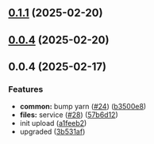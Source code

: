 

## [0.1.1](https://github.com/atls/services/compare/@atls/services-proto-files@0.0.4...@atls/services-proto-files@0.1.1) (2025-02-20)






## [0.0.4](https://github.com/atls/services/compare/@atls/services-proto-files@0.0.4...@atls/services-proto-files@0.0.4) (2025-02-20)






## 0.0.4 (2025-02-17)


### Features


* **common:** bump yarn ([#24](https://github.com/atls/services/issues/24)) ([b3500e8](https://github.com/atls/services/commit/b3500e841eff28778a4d69790eb8ee67ee213b7f))
* **files:** service ([#28](https://github.com/atls/services/issues/28)) ([57b6d12](https://github.com/atls/services/commit/57b6d12893d5c10065506e347b1b13715b2f8c36))
* init upload ([a1feeb2](https://github.com/atls/services/commit/a1feeb26234a52a67388d2a551ef0afc60460c07))
* upgraded ([3b531af](https://github.com/atls/services/commit/3b531afc9c61be030f2f6b4ed614a1dc68b786d2))


